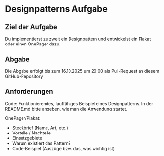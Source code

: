 # Designpatterns Aufgabe

## Ziel der Aufgabe
Du implementierst zu zweit ein Designpattern und entwickelst ein Plakat oder einen OnePager dazu. 

## Abgabe
Die Abgabe erfolgt bis zum 16.10.2025 um 20:00 als Pull-Request an diesem GitHub-Repository

## Anforderungen
Code: Funktionierendes, lauffähiges Beispiel eines Designpatterns. In der README.md bitte angeben, wie man die Anwendung startet.

OnePager/Plakat:
- Steckbrief (Name, Art, etc.)
- Vorteile / Nachteile
- Einsatzgebiete
- Warum existiert das Pattern?
- Code-Beispiel (Auszüge bzw. das, was wichtig ist)
